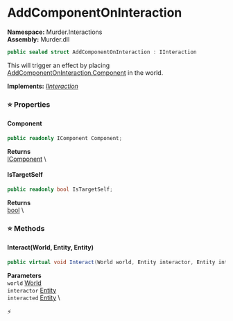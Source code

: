 # AddComponentOnInteraction

**Namespace:** Murder.Interactions \
**Assembly:** Murder.dll

```csharp
public sealed struct AddComponentOnInteraction : IInteraction
```

This will trigger an effect by placing [AddComponentOnInteraction.Component](../../Murder/Interactions/AddComponentOnInteraction.html#Component) in the world.

**Implements:** _[IInteraction](../..//Bang/Interactions/IInteraction.html)_

### ⭐ Properties
#### Component
```csharp
public readonly IComponent Component;
```

**Returns** \
[IComponent](../..//Bang/Components/IComponent.html) \
#### IsTargetSelf
```csharp
public readonly bool IsTargetSelf;
```

**Returns** \
[bool](https://learn.microsoft.com/en-us/dotnet/api/System.Boolean?view=net-7.0) \
### ⭐ Methods
#### Interact(World, Entity, Entity)
```csharp
public virtual void Interact(World world, Entity interactor, Entity interacted)
```

**Parameters** \
`world` [World](../..//Bang/World.html) \
`interactor` [Entity](../..//Bang/Entities/Entity.html) \
`interacted` [Entity](../..//Bang/Entities/Entity.html) \



⚡